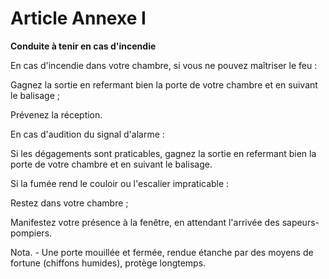 # Article Annexe I

**Conduite à tenir en cas d'incendie**

En cas d'incendie dans votre chambre, si vous ne pouvez maîtriser le feu :

Gagnez la sortie en refermant bien la porte de votre chambre et en suivant le balisage ;

Prévenez la réception.

En cas d'audition du signal d'alarme :

Si les dégagements sont praticables, gagnez la sortie en refermant bien la porte de votre chambre et en suivant le balisage.

Si la fumée rend le couloir ou l'escalier impraticable :

Restez dans votre chambre ;

Manifestez votre présence à la fenêtre, en attendant l'arrivée des sapeurs-pompiers.

Nota. - Une porte mouillée et fermée, rendue étanche par des moyens de fortune (chiffons humides), protège longtemps.
